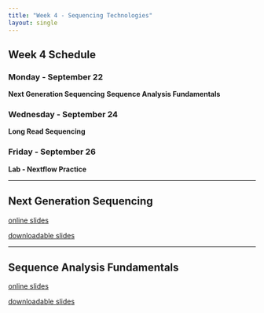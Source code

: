 ```yaml
---
title: "Week 4 - Sequencing Technologies"
layout: single
---
```


## Week 4 Schedule

### Monday - September 22
**Next Generation Sequencing**
**Sequence Analysis Fundamentals**

### Wednesday - September 24
**Long Read Sequencing**

### Friday - September 26
**Lab - Nextflow Practice**

---

## Next Generation Sequencing

[online slides](https://docs.google.com/presentation/d/1mT2c6EOB3WcyfJzXCQLukU4JZIqM8qWpfc6tde5CeAc/present?usp=sharing)

[downloadable slides](https://docs.google.com/presentation/d/1mT2c6EOB3WcyfJzXCQLukU4JZIqM8qWpfc6tde5CeAc/export/pptx)

---

## Sequence Analysis Fundamentals

[online slides](https://docs.google.com/presentation/d/1KGyfv4jAFoGD-NmN7mNbiKepA-njI3DK5paEwrQqkxk/present?usp=sharing)

[downloadable slides](https://docs.google.com/presentation/d/1KGyfv4jAFoGD-NmN7mNbiKepA-njI3DK5paEwrQqkxk/export/pptx)
